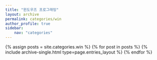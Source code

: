 ```yaml
---
title: "윈도우즈 프로그래밍"
layout: archive
permalink: categories/win
author_profile: true
sidebar: 
    nav: "categories"
---
```


{% assign posts = site.categories.win %}
{% for post in posts %} {% include archive-single.html type=page.entries_layout %} {% endfor %}